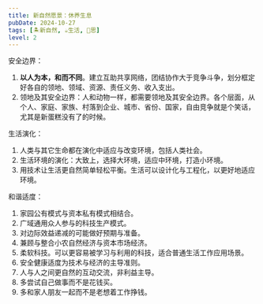 ```yaml
---
title: 新自然愿景：休养生息
pubDate: 2024-10-27
tags: [🏝新自然, ☕️生活, 🤔思]
level: 2
---
```


安全边界：
1. **以人为本，和而不同**。建立互助共享网络，团结协作大于竞争斗争，划分框定好各自的领地、领域、资源、责任义务、收入支出。
2. 领地及其安全边界：人和动物一样，都需要领地及其安全边界。各个层面，从个人、家庭、家族、村落到企业、城市、省份、国家，自由竞争就是个笑话，尤其是新蛋糕没有了的时候。

生活演化：
1. 人类与其它生命都在演化中适应与改变环境，包括人类社会。
2. 生活环境的演化：大致上，选择大环境，适应中环境，打造小环境。
3. 用技术让生活更自然简单轻松平衡。生活可以设计化与工程化，以更好地适应环境。

和谐适度：
1. 家园公有模式与资本私有模式相结合。
2. 广域通用众人参与的科技生产模式。
3. 对边际效益递减的可能做好预期与准备。
4. 兼顾与整合小农自然经济与资本市场经济。
5. 柔软科技。可以更容易被学习与利用的科技，适合普通生活工作应用场景。
6. 安全健康适度为技术与经济的主导准则。
7. 人与人之间更自然的互动交流，非利益主导。
8. 多尝试自己做事而不是花钱买。
9. 多和家人朋友一起而不是老想着工作挣钱。
